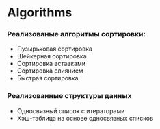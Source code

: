 # Algorithms
### Реализованые алгоритмы сортировки:
 
 + Пузырьковая сортировка
 + Шейкерная сортировка
 + Сортировка вставками
 + Сортировка слиянием
 + Быстрая сортировка
 
 ### Реализованные структуры данных
 + Односвязный список с итераторами
 + Хэш-таблица на основе односвязных списков
